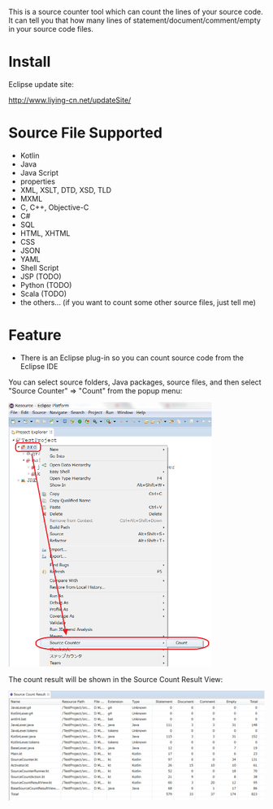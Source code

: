 This is a source counter tool which can count the lines of your source code.
It can tell you that how many lines of statement/document/comment/empty in your source code files.


Install
===========
Eclipse update site:

   http://www.liying-cn.net/updateSite/



Source File Supported
===========
- Kotlin
- Java
- Java Script
- properties
- XML, XSLT, DTD, XSD, TLD
- MXML
- C, C++, Objective-C
- C#
- SQL
- HTML, XHTML
- CSS
- JSON
- YAML
- Shell Script
- JSP (TODO)
- Python (TODO)
- Scala (TODO)
- the others... (if you want to count some other source files, just tell me)


Feature
===========
- There is an Eclipse plug-in so you can count source code from the Eclipse IDE

You can select source folders, Java packages, source files, and then select "Source Counter" => "Count" from the popup menu:

<img src="/doc/img/popupMenu.png" style="width: 400px;" title="Popup menu" />

The count result will be shown in the Source Count Result View:

<img src="/doc/img/countResultView.png" style="width: 600px;" title="Source Count Result View" />

